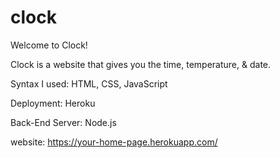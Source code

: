 # clock
Welcome to Clock! 

Clock is a website that gives you the time, temperature, & date.

Syntax I used: HTML, CSS, JavaScript

Deployment: Heroku

Back-End Server: Node.js

website: https://your-home-page.herokuapp.com/



